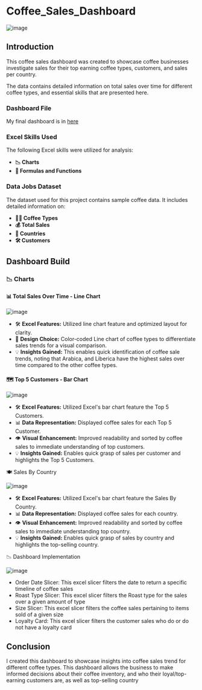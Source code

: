 # Coffee_Sales_Dashboard

![image](https://github.com/user-attachments/assets/11a59e16-21ef-4041-918c-4f4b7fb12d5f)


## Introduction

This coffee sales dashboard was created to showcase coffee businesses investigate sales for their top earning coffee types, customers, and sales per country.

The data contains detailed information on total sales over time for different coffee types, and essential skills that are presented here.

### Dashboard File
My final dashboard is in [here](Coffee_Sales_Dashboard.xlsx)

### Excel Skills Used

The following Excel skills were utilized for analysis:

- **📉 Charts**
- **🧮 Formulas and Functions**

### Data Jobs Dataset

The dataset used for this project contains sample coffee data. 
It includes detailed information on:

- **👨‍💼 Coffee Types**
- **💰 Total Sales**
- **📍 Countries**
- **🛠️ Customers**

## Dashboard Build

### 📉 Charts

#### 📊 Total Sales Over Time - Line Chart

![image](https://github.com/user-attachments/assets/a362c697-0865-45ae-adc2-34297e2dcbdb)


- 🛠️ **Excel Features:** Utilized line chart feature and optimized layout for clarity.
- 🎨 **Design Choice:** Color-coded Line chart of coffee types to differentiate sales trends for a visual comparison.
- 💡 **Insights Gained:** This enables quick identification of coffee sale trends, noting that Arabica, and Liberica have the highest sales over time compared to the other coffee types.

#### 🗺️ Top 5 Customers - Bar Chart

![image](https://github.com/user-attachments/assets/9516564d-2a9f-4f69-8124-5f3d6aa91770)


- 🛠️ **Excel Features:** Utilized Excel's bar chart feature the Top 5 Customers.
- 📊 **Data Representation:** Displayed coffee sales for each Top 5 Customer.
- 👁️ **Visual Enhancement:** Improved readability and sorted by coffee sales to immediate understanding of top customers.
- 💡 **Insights Gained:** Enables quick grasp of sales per customer and highlights the Top 5 Customers.

🍽️ Sales By Country

![image](https://github.com/user-attachments/assets/3fb6ee02-930b-4344-a740-cbf5cfbd8a9a)

- 🛠️ **Excel Features:** Utilized Excel's bar chart feature the Sales By Country.
- 📊 **Data Representation:** Displayed coffee sales for each country.
- 👁 **Visual Enhancement:** Improved readability and sorted by coffee sales to immediate understanding top country.
- 💡 **Insights Gained:** Enables quick grasp of sales by country and highlights the top-selling country.

📉 Dashboard Implementation

![image](https://github.com/user-attachments/assets/69860f25-399d-4977-ac46-36c9359d204e)


- Order Date Slicer: This excel slicer filters the date to return a specific timeline of coffee sales
- Roast Type Slicer: This excel slicer filters the Roast type for the sales over a given amount of type
- Size Slicer: This excel slicer filters the coffee sales pertaining to items sold of a given size
- Loyalty Card: This excel slicer filters the customer sales who do or do not have a loyalty card


## Conclusion

I created this dashboard to showcase insights into coffee sales trend for different coffee types. This dashboard allows the business to make informed decisions about their coffee inventory, and who their loyal/top-earning customers are, as well as top-selling country 


